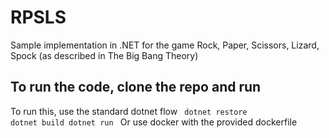 # RPSLS

Sample implementation in .NET for the game Rock, Paper, Scissors, Lizard, Spock (as described in The Big Bang Theory)

To run the code, clone the repo and run 
----------------------------------------------------------------------------------------------------------------------
To run this, use the standard dotnet flow
<code>
dotnet restore
dotnet build
dotnet run
</code>
Or use docker with the provided dockerfile

